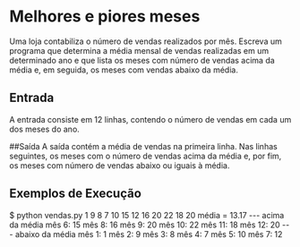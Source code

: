 # Melhores e piores meses
Uma loja contabiliza o número de vendas realizados por mês. Escreva um programa que determina a média mensal de vendas realizadas em um determinado ano e que lista os meses com número de vendas acima da média e, em seguida, os meses com vendas abaixo da média.
## Entrada
A entrada consiste em 12 linhas, contendo o número de vendas em cada um dos meses do ano.

##Saída
A saída contém a média de vendas na primeira linha. Nas linhas seguintes, os meses com o número de vendas acima da média e, por fim, os meses com número de vendas abaixo ou iguais à média.

## Exemplos de Execução

$ python vendas.py
1
9
8
7
10
15
12
16
20
22
18
20
média = 13.17
--- acima da média
mês 6: 15
mês 8: 16
mês 9: 20
mês 10: 22
mês 11: 18
mês 12: 20
--- abaixo da média
mês 1: 1
mês 2: 9
mês 3: 8
mês 4: 7
mês 5: 10
mês 7: 12
